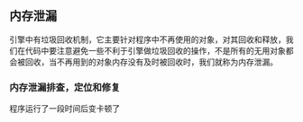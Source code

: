 ## 内存泄漏

引擎中有垃圾回收机制，它主要针对程序中不再使用的对象，对其回收和释放，我们在代码中要注意避免一些不利于引擎做垃圾回收的操作，不是所有的无用对象都会被回收，当不再用到的对象内存没有及时被回收时，我们就称为内存泄漏。



### 内存泄漏排查，定位和修复

程序运行了一段时间后变卡顿了